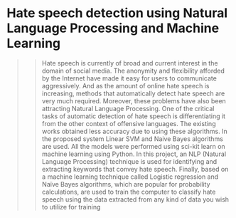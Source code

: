 # Hate speech detection using Natural Language Processing and Machine Learning 
>> Hate speech is currently of broad and current interest in the domain of social media.
The anonymity and flexibility afforded by the Internet have made it easy for users to
communicate aggressively. And as the amount of online hate speech is increasing, methods
that automatically detect hate speech are very much required. Moreover, these problems have
also been attracting Natural Language Processing.
>> One of the critical tasks of automatic detection of hate speech is differentiating it from
the other context of offensive languages. The existing works obtained less accuracy due to
using these algorithms. In the proposed system Linear SVM and Naive Bayes algorithms are
used. All the models were performed using sci-kit learn on machine learning using Python.
>> In this project, an NLP (Natural Language Processing) technique is used for identifying
and extracting keywords that convey hate speech. Finally, based on a machine learning
technique called Logistic regression and Naïve Bayes algorithms, which are popular for
probability calculations, are used to train the computer to classify hate speech using the data
extracted from any kind of data you wish to utilize for training

